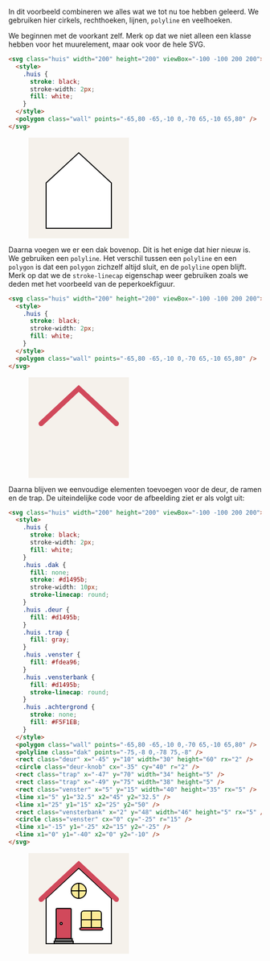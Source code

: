 In dit voorbeeld combineren we alles wat we tot nu toe hebben geleerd. We gebruiken hier cirkels, rechthoeken, lijnen, `polyline` en veelhoeken.

We beginnen met de voorkant zelf. Merk op dat we niet alleen een klasse hebben voor het muurelement, maar ook voor de hele SVG.

```html
<svg class="huis" width="200" height="200" viewBox="-100 -100 200 200">
  <style>
    .huis {
      stroke: black;
      stroke-width: 2px;
      fill: white;
    }
  </style>
  <polygon class="wall" points="-65,80 -65,-10 0,-70 65,-10 65,80" />
</svg>
```

<figure>
<svg class="huis1" width="200" height="200" viewBox="-100 -100 200 200">
  <style>
    .huis1 {
      stroke: black;
      stroke-width: 2px;
      fill: white;
    }
    .huis1 .achtergrond {
      stroke: none;
      fill: #F5F1EB;
    }
  </style>
  <rect class="achtergrond" x="-100" y="-100" width="200" height="200" />
  <polygon class="wall" points="-65,80 -65,-10 0,-70 65,-10 65,80" />
</svg>
</figure>

Daarna voegen we er een dak bovenop. Dit is het enige dat hier nieuw is. We gebruiken een `polyline`. Het verschil tussen een `polyline` en een `polygon` is dat een `polygon` zichzelf altijd sluit, en de `polyline` open blijft. Merk op dat we de `stroke-linecap` eigenschap weer gebruiken zoals we deden met het voorbeeld van de peperkoekfiguur.

```html
<svg class="huis" width="200" height="200" viewBox="-100 -100 200 200">
  <style>
    .huis {
      stroke: black;
      stroke-width: 2px;
      fill: white;
    }
  </style>
  <polygon class="wall" points="-65,80 -65,-10 0,-70 65,-10 65,80" />
</svg>
```
<figure>
<svg class="huis2" width="200" height="200" viewBox="-100 -100 200 200">
  <style>
    .huis2 .dak {
      fill: none;
      stroke: #d1495b;
      stroke-width: 10px;
      stroke-linecap: round;
    }
    .huis2 .achtergrond {
      stroke: none;
      fill: #F5F1EB;
    }
  </style>
  <rect class="achtergrond" x="-100" y="-100" width="200" height="200" />
  <polyline class="dak" points="-75,-8 0,-78 75,-8" />
</svg>
</figure>

Daarna blijven we eenvoudige elementen toevoegen voor de deur, de ramen en de trap. De uiteindelijke code voor de afbeelding ziet er als volgt uit:

```html
<svg class="huis" width="200" height="200" viewBox="-100 -100 200 200">
  <style>
    .huis {
      stroke: black;
      stroke-width: 2px;
      fill: white;
    } 
    .huis .dak {
      fill: none;
      stroke: #d1495b;
      stroke-width: 10px;
      stroke-linecap: round;
    }
    .huis .deur {
      fill: #d1495b;
    }
    .huis .trap {
      fill: gray;
    }
    .huis .venster {
      fill: #fdea96;
    }
    .huis .vensterbank {
      fill: #d1495b;
      stroke-linecap: round;
    }
    .huis .achtergrond {
      stroke: none;
      fill: #F5F1EB;
    }
  </style>
  <polygon class="wall" points="-65,80 -65,-10 0,-70 65,-10 65,80" />
  <polyline class="dak" points="-75,-8 0,-78 75,-8" />
  <rect class="deur" x="-45" y="10" width="30" height="60" rx="2" />
  <circle class="deur-knob" cx="-35" cy="40" r="2" />
  <rect class="trap" x="-47" y="70" width="34" height="5" />
  <rect class="trap" x="-49" y="75" width="38" height="5" />
  <rect class="venster" x="5" y="15" width="40" height="35" rx="5" />
  <line x1="5" y1="32.5" x2="45" y2="32.5" />
  <line x1="25" y1="15" x2="25" y2="50" />
  <rect class="vensterbank" x="2" y="48" width="46" height="5" rx="5" />
  <circle class="venster" cx="0" cy="-25" r="15" />
  <line x1="-15" y1="-25" x2="15" y2="-25" />
  <line x1="0" y1="-40" x2="0" y2="-10" />
</svg>
```
<figure>
<svg class="huis" width="200" height="200" viewBox="-100 -100 200 200">
  <style>
    .huis {
      stroke: black;
      stroke-width: 2px;
      fill: white;
    } 
    .huis .dak {
      fill: none;
      stroke: #d1495b;
      stroke-width: 10px;
      stroke-linecap: round;
    }
    .huis .deur {
      fill: #d1495b;
    }
    .huis .trap {
      fill: gray;
    }
    .huis .venster {
      fill: #fdea96;
    }
    .huis .vensterbank {
      fill: #d1495b;
      stroke-linecap: round;
    }
    .huis .achtergrond {
      stroke: none;
      fill: #F5F1EB;
    }
  </style>
  <rect class="achtergrond" x="-100" y="-100" width="200" height="200" />
  <polygon class="wall" points="-65,80 -65,-10 0,-70 65,-10 65,80" />
  <polyline class="dak" points="-75,-8 0,-78 75,-8" />
  <rect class="deur" x="-45" y="10" width="30" height="60" rx="2" />
  <circle class="deur-knob" cx="-35" cy="40" r="2" />
  <rect class="trap" x="-47" y="70" width="34" height="5" />
  <rect class="trap" x="-49" y="75" width="38" height="5" />
  <rect class="venster" x="5" y="15" width="40" height="35" rx="5" />
  <line x1="5" y1="32.5" x2="45" y2="32.5" />
  <line x1="25" y1="15" x2="25" y2="50" />
  <rect class="vensterbank" x="2" y="48" width="46" height="5" rx="5" />
  <circle class="venster" cx="0" cy="-25" r="15" />
  <line x1="-15" y1="-25" x2="15" y2="-25" />
  <line x1="0" y1="-40" x2="0" y2="-10" />
</svg>
</figure>
